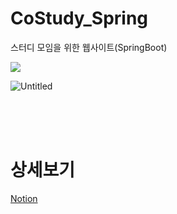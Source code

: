 # CoStudy_Spring
스터디 모임을 위한 웹사이트(SpringBoot)

<a href="http://costudy.duckdns.org:50561"><img src="https://img.shields.io/badge/Live-Demo-EE0000?style=flat-square&logo=Openlayers&logoColor=white"/></a>

![Untitled](https://s3-us-west-2.amazonaws.com/secure.notion-static.com/a0783799-0cb2-449f-9459-6da93c2ec6a9/Untitled.png)

<br>
<br>
<br>

# 상세보기
[Notion](https://somnwal.notion.site/CoStudy-2e5222f515d24232bd4462ecb53ce30b)
